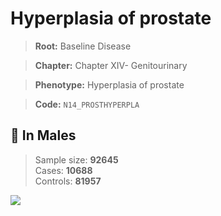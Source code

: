 # Hyperplasia of prostate

> **Root:** Baseline Disease  

> **Chapter:** Chapter XIV- Genitourinary  

> **Phenotype:** Hyperplasia of prostate  

> **Code:** `N14_PROSTHYPERPLA`

## 👨 In Males  
> Sample size: **92645**  
> Cases: **10688**  
> Controls: **81957**
<img src="/Disease/Figures/ALL/Incidence/N14_PROSTHYPERPLA.png"/>
<CsvTable src="/public/Disease/Data/ALL/Incidence/COX_N14_PROSTHYPERPLA.csv" label="🔍 View full results" />
